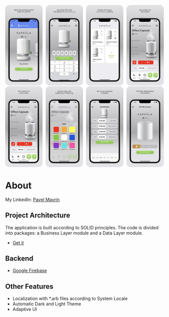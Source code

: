 ![Capsula Link](https://github.com/mavrinpn/Capsula-Link-App/raw/main/Capsula-Link-iPhone-1.png)
![Capsula Link](https://github.com/mavrinpn/Capsula-Link-App/raw/main/Capsula-Link-iPhone-2.png)

# About

My LinkedIn: [Pavel Mavrin](https://www.linkedin.com/in/pavel-mavrin-developer/)

## Project Architecture

The application is built according to SOLID principles. The code is divided into packages: a Business Layer module and a Data Layer module.

- [Get it](https://pub.dev/packages/get_it)

## Backend

- [Google Firebase](https://firebase.google.com)

## Other Features

- Localization with *.arb files according to System Locale
- Automatic Dark and Light Theme
- Adaptive UI
